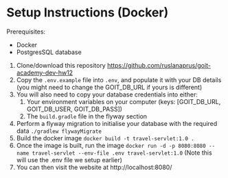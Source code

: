 # Setup Instructions (Docker)

Prerequisites:
- Docker
- PostgresSQL database

1. Clone/download this repository https://github.com/ruslanaprus/goit-academy-dev-hw12
2. Copy the `.env.example` file into `.env`, and populate it with your DB details (you might need to change the GOIT_DB_URL if yours is different)
3. You will also need to copy your database credentials into either:
   1. Your environment variables on your computer (keys: [GOIT_DB_URL, GOIT_DB_USER, GOIT_DB_PASS])
   2. The `build.gradle` file in the flyway section
4. Perform a flyway migration to initialise your database with the required data `./gradlew flywayMigrate`
5. Build the docker image `docker build -t travel-servlet:1.0 .`
6. Once the image is built, run the image `docker run -d -p 8080:8080 --name travel-servlet --env-file .env travel-servlet:1.0` (Note this will use the .env file we setup earlier)
7. You can then visit the website at http://localhost:8080/

